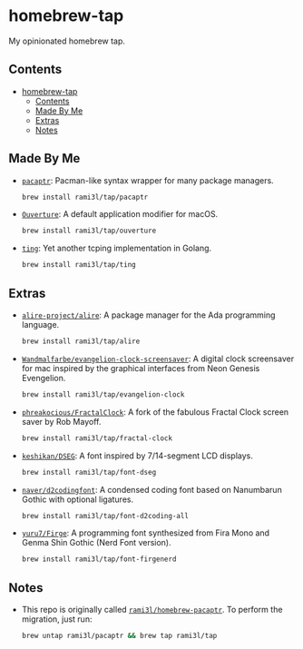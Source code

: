 # homebrew-tap

My opinionated homebrew tap.

## Contents

- [homebrew-tap](#homebrew-tap)
  - [Contents](#contents)
  - [Made By Me](#made-by-me)
  - [Extras](#extras)
  - [Notes](#notes)

## Made By Me

- [`pacaptr`](https://github.com/rami3l/pacaptr): Pacman-like syntax wrapper for many package managers.

  ```bash
  brew install rami3l/tap/pacaptr
  ```

- [`Ouverture`](https://github.com/rami3l/Ouverture): A default application modifier for macOS.

  ```bash
  brew install rami3l/tap/ouverture
  ```

- [`ting`](https://github.com/rami3l/ting): Yet another tcping implementation in Golang.

  ```bash
  brew install rami3l/tap/ting
  ```

## Extras

- [`alire-project/alire`](https://github.com/alire-project/alire): A package manager for the Ada programming language.

  ```bash
  brew install rami3l/tap/alire
  ```

- [`Wandmalfarbe/evangelion-clock-screensaver`](https://github.com/Wandmalfarbe/evangelion-clock-screensaver): A digital clock screensaver for mac inspired by the graphical interfaces from Neon Genesis Evengelion.

  ```bash
  brew install rami3l/tap/evangelion-clock
  ```

- [`phreakocious/FractalClock`](https://github.com/phreakocious/FractalClock): A fork of the fabulous Fractal Clock screen saver by Rob Mayoff.

  ```bash
  brew install rami3l/tap/fractal-clock
  ```

- [`keshikan/DSEG`](https://github.com/keshikan/DSEG): A font inspired by 7/14-segment LCD displays.

  ```bash
  brew install rami3l/tap/font-dseg
  ```

- [`naver/d2codingfont`](https://github.com/naver/d2codingfont): A condensed coding font based on Nanumbarun Gothic with optional ligatures.

  ```bash
  brew install rami3l/tap/font-d2coding-all
  ```

- [`yuru7/Firge`](https://github.com/yuru7/Firge): A programming font synthesized from Fira Mono and Genma Shin Gothic (Nerd Font version).

  ```bash
  brew install rami3l/tap/font-firgenerd
  ```

## Notes

- This repo is originally called [`rami3l/homebrew-pacaptr`](https://github.com/rami3l/homebrew-pacaptr). To perform the migration, just run:

  ```bash
  brew untap rami3l/pacaptr && brew tap rami3l/tap
  ```
